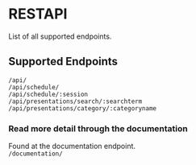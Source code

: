 # RESTAPI
List of all supported endpoints.
## Supported Endpoints
 `/api/`\
 `/api/schedule/`\
 `/api/schedule/:session`\
 `/api/presentations/search/:searchterm`\
 `/api/presentations/category/:categoryname`

### Read more detail through the documentation
Found at the documentation endpoint. \
`/documentation/`

